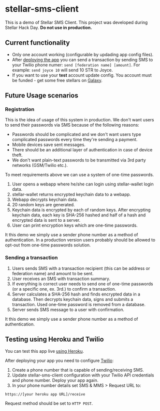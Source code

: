 stellar-sms-client
==================

This is a demo of Stellar SMS Client. This project was developed during Stellar Hack Day. **Do not use in production.**

## Current functionality

* Only one account working (configurable by updading app config files).
* After [deploying the app](#testing-using-heroku-and-twilio) you can send a transaction by sending SMS to your Twilio phone numer: `send [federation name] [amount]`. For example: `send joyce 10` will send 10 STR to Joyce.
* If you want to use your **test** account update config. You account must be funded - get some free stellars on [Galaxy](https://www.stellar.org/galaxy/).

## Future Usage scenarios

### Registration

This is the idea of usage of this system in production. We don't want users to send their passwords via SMS because of the following reasons:

* Passwords should be complicated and we don't want users type complicated passwords every time they're sending a payment.
* Mobile devices save sent messages.
* There should be an additional layer of authentication in case of device theft.
* We don't want plain-text passwords to be transmitted via 3rd party networks (GSM/Twilio etc.).

To meet requirements above we can use a system of one-time passwords.

1. User opens a webapp where he/she can login using stellar-wallet login data.
1. stellar-wallet returns encrypted keychain data to a webapp.
1. Webapp decrypts keychain data.
1. 20 random keys are generated.
1. Keychain data is encrypted by each of random keys. After encrypting keychain data, each key is SHA-256 hashed and half of a hash and encrypted data is sent to a server.
1. User can print encryption keys which are one-time passwords.

It this demo we simply use a sender phone number as a method of authentication. In a production version users probably should be allowed to opt-out from one-time passwords solution.

### Sending a transaction

1. Users sends SMS with a transaction recipient (this can be address or federation name) and amount to be sent.
1. User receives an SMS with transaction summary.
1. If everything is correct user needs to send one of one-time passwords (or a specific one, ex. 3rd.) to confirm a transaction.
1. Server calculates a SHA-256 hash and finds encrypted data in a database. Then decrypts keychain data, signs and submits a transaction. Used one-time password is removed from a database.
1. Server sends SMS message to a user with confirmation.

It this demo we simply use a sender phone number as a method of authentication.

## Testing using Heroku and Twilio

You can test this app live [using Heroku](https://devcenter.heroku.com/articles/getting-started-with-nodejs#deploy-the-app).

After deploying your app you need to configure [Twilio](https://www.twilio.com/):

1. Create a phone number that is capable of sending/receiving SMS.
1. Update stellar-sms-client configuration with your Twilio API credentials and phone number. Deploy your app again.
1. In your phone number details set SMS & MMS > Request URL to:
```
https://[your heroku app URL]/receive
```
Request method should be set to `HTTP POST`.

